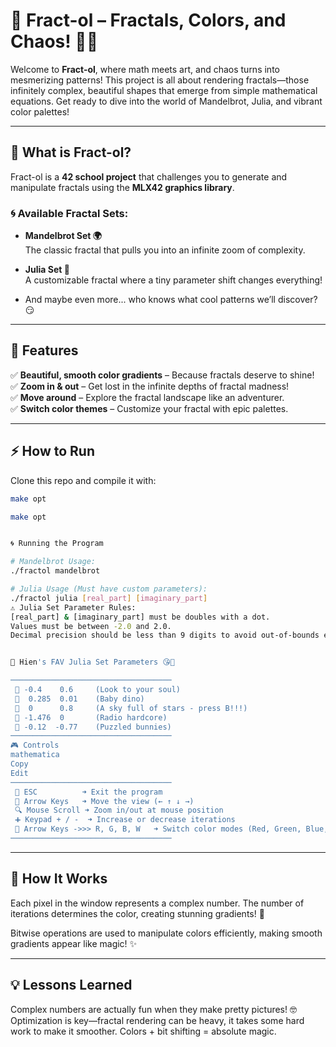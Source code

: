 # 🌌 Fract-ol – Fractals, Colors, and Chaos! 🎨✨  

Welcome to **Fract-ol**, where math meets art, and chaos turns into mesmerizing patterns! This project is all about rendering fractals—those infinitely complex, beautiful shapes that emerge from simple mathematical equations. Get ready to dive into the world of Mandelbrot, Julia, and vibrant color palettes!  

---

## 🚀 What is Fract-ol?  

Fract-ol is a **42 school project** that challenges you to generate and manipulate fractals using the **MLX42 graphics library**.  

### 🌀 Available Fractal Sets:  

- **Mandelbrot Set 🌍**  
  The classic fractal that pulls you into an infinite zoom of complexity.  

- **Julia Set 🔮**  
  A customizable fractal where a tiny parameter shift changes everything!  

- And maybe even more... who knows what cool patterns we’ll discover? 😏  

---

## 🎨 Features  

✅ **Beautiful, smooth color gradients** – Because fractals deserve to shine!  
✅ **Zoom in & out** – Get lost in the infinite depths of fractal madness!  
✅ **Move around** – Explore the fractal landscape like an adventurer.  
✅ **Switch color themes** – Customize your fractal with epic palettes.  

---

## ⚡ How to Run  

Clone this repo and compile it with: 

```bash
make opt

make opt


🌀 Running the Program

# Mandelbrot Usage:
./fractol mandelbrot

# Julia Usage (Must have custom parameters):
./fractol julia [real_part] [imaginary_part]
⚠️ Julia Set Parameter Rules:
[real_part] & [imaginary_part] must be doubles with a dot.
Values must be between -2.0 and 2.0.
Decimal precision should be less than 9 digits to avoid out-of-bounds errors.


📌 Hien's FAV Julia Set Parameters 😘💋

────────────────────────────────────
 🔹 -0.4    0.6     (Look to your soul)
 🔹  0.285  0.01    (Baby dino)
 🔹  0      0.8     (A sky full of stars - press B!!!)
 🔹 -1.476  0       (Radio hardcore)
 🔹 -0.12  -0.77    (Puzzled bunnies)
────────────────────────────────────
🎮 Controls
mathematica
Copy
Edit
────────────────────────────────────
 🏁 ESC          ➜ Exit the program  
 🎯 Arrow Keys   ➜ Move the view (← ↑ ↓ →)  
 🔍 Mouse Scroll ➜ Zoom in/out at mouse position  
 ➕ Keypad + / -  ➜ Increase or decrease iterations  
 🎨 Arrow Keys ->>> R, G, B, W   ➜ Switch color modes (Red, Green, Blue, White)  
────────────────────────────────────
```
---

## 🧠 How It Works

Each pixel in the window represents a complex number. The number of iterations determines the color, creating stunning gradients! 🎨

Bitwise operations are used to manipulate colors efficiently, making smooth gradients appear like magic! ✨

---

## 💡 Lessons Learned
Complex numbers are actually fun when they make pretty pictures! 🤓
Optimization is key—fractal rendering can be heavy, it takes some hard work to make it smoother.
Colors + bit shifting = absolute magic.


